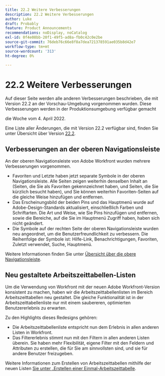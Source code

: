 ```yaml
---
title: 22.2 Weitere Verbesserungen
description: 22.2 Weitere Verbesserungen
author: Luke
draft: Probably
feature: Product Announcements
recommendations: noDisplay, noCatalog
exl-id: 0f4e08bb-20f1-49f5-ad8a-fb0c42c0e2be
source-git-commit: 76deb76c66e8f8a7dea721378591ae035b8d42e7
workflow-type: tm+mt
source-wordcount: '313'
ht-degree: 0%

---
```


# 22.2 Weitere Verbesserungen

Auf dieser Seite werden alle anderen Verbesserungen beschrieben, die mit Version 22.2 an der Vorschau-Umgebung vorgenommen wurden. Diese Verbesserungen werden in der Produktionsumgebung verfügbar gemacht

<!--
<MadCap:conditionalText data-mc-conditions="QuicksilverOrClassic.Draft mode">
in January 2022
</MadCap:conditionalText>
-->

die Woche vom 4. April 2022.

Eine Liste aller Änderungen, die mit Version 22.2 verfügbar sind, finden Sie unter Übersicht über Version [22.2](../../../product-announcements/product-releases/22.2-release-activity/22-2-release-overview.md).

## Verbesserungen an der oberen Navigationsleiste

An der oberen Navigationsleiste von Adobe Workfront wurden mehrere Verbesserungen vorgenommen.

* Favoriten und Letzte haben jetzt separate Symbole in der oberen Navigationsleiste. Alle Seiten zeigen weiterhin denselben Inhalt an (Seiten, die Sie als Favoriten gekennzeichnet haben, und Seiten, die Sie kürzlich besucht haben), und Sie können weiterhin Favoriten-Seiten auf die gleiche Weise hinzufügen und entfernen.
* Das Erscheinungsbild der beiden Pins und das Hauptmenü wurde auf Adobe-Design-Standards aktualisiert, einschließlich Farben und Schriftarten. Die Art und Weise, wie Sie Pins hinzufügen und entfernen, sowie die Bereiche, auf die Sie im Hauptmenü Zugriff haben, haben sich nicht geändert.
* Die Symbole auf der rechten Seite der oberen Navigationsleiste wurden neu angeordnet, um die Benutzerfreundlichkeit zu verbessern. Die Reihenfolge der Symbole ist: Hilfe-Link, Benachrichtigungen, Favoriten, Zuletzt verwendet, Suche, Hauptmenü.

Weitere Informationen finden Sie unter [Übersicht über die obere Navigationsleiste](../../../workfront-basics/the-new-workfront-experience/global-navigation-overview.md).

## Neu gestaltete Arbeitszeittabellen-Listen

Um die Verwendung von Workfront mit der neuen Adobe Workfront-Version konsistent zu machen, haben wir die Arbeitszeittabellenlisten im Bereich Arbeitszeittabellen neu gestaltet. Die gleiche Funktionalität ist in der Arbeitszeittabellenliste nur mit einem saubereren, optimierten Benutzererlebnis zu erwarten.

Zu den Highlights dieses Redesigns gehören:

* Die Arbeitszeittabellenliste entspricht nun dem Erlebnis in allen anderen Listen in Workfront.
* Das Filtererlebnis stimmt nun mit den Filtern in allen anderen Listen überein. Sie haben mehr Flexibilität, eigene Filter mit den Feldern und Attributen zu erstellen, die für Sie am sinnvollsten sind, und sie für andere Benutzer freizugeben.

Weitere Informationen zum Erstellen von Arbeitszeittabellen mithilfe der neuen Listen [&#x200B; Sie unter „Erstellen einer Einmal-Arbeitszeittabelle](../../../timesheets/create-and-manage-timesheets/create-tmshts.md).


